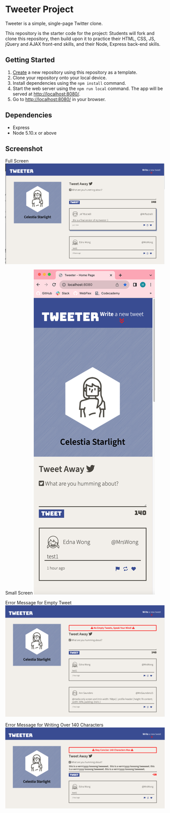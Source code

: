 # Tweeter Project

Tweeter is a simple, single-page Twitter clone.

This repository is the starter code for the project: Students will fork and clone this repository, then build upon it to practice their HTML, CSS, JS, jQuery and AJAX front-end skills, and their Node, Express back-end skills.

## Getting Started

1. [Create](https://docs.github.com/en/repositories/creating-and-managing-repositories/creating-a-repository-from-a-template) a new repository using this repository as a template.
2. Clone your repository onto your local device.
3. Install dependencies using the `npm install` command.
3. Start the web server using the `npm run local` command. The app will be served at <http://localhost:8080/>.
4. Go to <http://localhost:8080/> in your browser.

## Dependencies

- Express
- Node 5.10.x or above

## Screenshot
Full Screen
!["Full Screen"](https://github.com/haijoon2/tweeter/blob/master/docs/Full%20Screen.png?raw=true)

Small Screen
!["Small Screen"](https://github.com/haijoon2/tweeter/blob/master/docs/Small%20Screen.png?raw=true)

Error Message for Empty Tweet
!["Error Message for Empty Tweet"](https://github.com/haijoon2/tweeter/blob/master/docs/No%20Empty%20Tweet.png?raw=true)

Error Message for Writing Over 140 Characters
!["Error Message for Writing Over 140 Characters"](https://github.com/haijoon2/tweeter/blob/master/docs/Limit%20140%20max.png?raw=true)